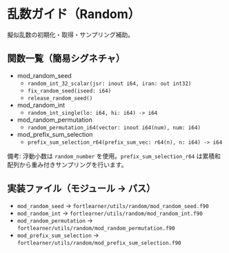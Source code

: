 # 乱数ガイド（Random）

擬似乱数の初期化・取得・サンプリング補助。

## 関数一覧（簡易シグネチャ）

- mod_random_seed
  - `random_int_32_scalar(jsr: inout i64, iran: out int32)`
  - `fix_random_seed(iseed: i64)`
  - `release_random_seed()`
- mod_random_int
  - `random_int_single(lo: i64, hi: i64) -> i64`
- mod_random_permutation
  - `random_permutation_i64(vector: inout i64(num), num: i64)`
- mod_prefix_sum_selection
  - `prefix_sum_selection_r64(prefix_sum_vec: r64(n), n: i64) -> i64`

備考: 浮動小数は `random_number` を使用。`prefix_sum_selection_r64` は累積和配列から重み付きサンプリングを行います。

## 実装ファイル（モジュール → パス）

- `mod_random_seed` → `fortlearner/utils/random/mod_random_seed.f90`
- `mod_random_int` → `fortlearner/utils/random/mod_random_int.f90`
- `mod_random_permutation` → `fortlearner/utils/random/mod_random_permutation.f90`
- `mod_prefix_sum_selection` → `fortlearner/utils/random/mod_prefix_sum_selection.f90`
